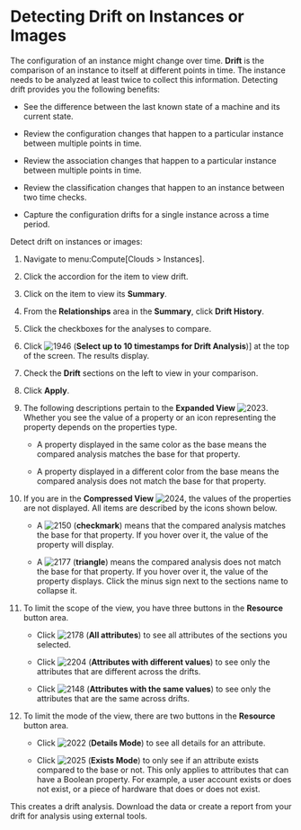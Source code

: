 # Detecting Drift on Instances or Images

The configuration of an instance might change over time. **Drift** is
the comparison of an instance to itself at different points in time. The
instance needs to be analyzed at least twice to collect this
information. Detecting drift provides you the following benefits:

  - See the difference between the last known state of a machine and its
    current state.

  - Review the configuration changes that happen to a particular
    instance between multiple points in time.

  - Review the association changes that happen to a particular instance
    between multiple points in time.

  - Review the classification changes that happen to an instance between
    two time checks.

  - Capture the configuration drifts for a single instance across a time
    period.

Detect drift on instances or images:

1.  Navigate to menu:Compute\[Clouds \> Instances\].

2.  Click the accordion for the item to view drift.

3.  Click on the item to view its **Summary**.

4.  From the **Relationships** area in the **Summary**, click **Drift
    History**.

5.  Click the checkboxes for the analyses to compare.

6.  Click ![1946](../images/1946.png) (**Select up to 10 timestamps for
    Drift Analysis**)\] at the top of the screen. The results display.

7.  Check the **Drift** sections on the left to view in your comparison.

8.  Click **Apply**.

9.  The following descriptions pertain to the **Expanded View**
    ![2023](../images/2023.png). Whether you see the value of a property
    or an icon representing the property depends on the properties type.

      - A property displayed in the same color as the base means the
        compared analysis matches the base for that property.

      - A property displayed in a different color from the base means
        the compared analysis does not match the base for that property.

10. If you are in the **Compressed View** ![2024](../images/2024.png), the
    values of the properties are not displayed. All items are described
    by the icons shown below.

      - A ![2150](../images/2150.png) (**checkmark**) means that the
        compared analysis matches the base for that property. If you
        hover over it, the value of the property will display.

      - A ![2177](../images/2177.png) (**triangle**) means the compared
        analysis does not match the base for that property. If you hover
        over it, the value of the property displays. Click the minus
        sign next to the sections name to collapse it.

11. To limit the scope of the view, you have three buttons in the
    **Resource** button area.

      - Click ![2178](../images/2178.png) (**All attributes**) to see all
        attributes of the sections you selected.

      - Click ![2204](../images/2204.png) (**Attributes with different
        values**) to see only the attributes that are different across
        the drifts.

      - Click ![2148](../images/2148.png) (**Attributes with the same
        values**) to see only the attributes that are the same across
        drifts.

12. To limit the mode of the view, there are two buttons in the
    **Resource** button area.

      - Click ![2022](../images/2022.png) (**Details Mode**) to see all
        details for an attribute.

      - Click ![2025](../images/2025.png) (**Exists Mode**) to only see if
        an attribute exists compared to the base or not. This only
        applies to attributes that can have a Boolean property. For
        example, a user account exists or does not exist, or a piece of
        hardware that does or does not exist.

This creates a drift analysis. Download the data or create a report from
your drift for analysis using external tools.
